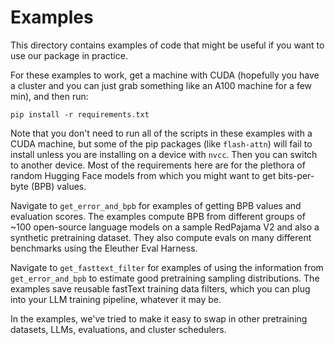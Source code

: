 # Examples

This directory contains examples of code that might be useful if you
want to use our package in practice.

For these examples to work, get a machine with CUDA (hopefully you have a cluster
and you can just grab something like an A100 machine for a few min), and then run:

```
pip install -r requirements.txt
```

Note that you don't need to run all of the scripts in these examples with a CUDA machine,
but some of the pip packages (like `flash-attn`) will fail to install unless you are installing
on a device with `nvcc`. Then you can switch to another device. Most of the requirements here are for the plethora of random Hugging Face models from which you might want to get bits-per-byte (BPB) values.

Navigate to `get_error_and_bpb` for examples of getting BPB values and evaluation scores.
The examples compute BPB from different groups of ~100 open-source language models on a sample RedPajama V2
and also a synthetic pretraining dataset. They also compute evals on many different benchmarks using the
Eleuther Eval Harness.

Navigate to `get_fasttext_filter` for examples of using
the information from `get_error_and_bpb` to estimate good pretraining
sampling distributions. The examples save reusable fastText training data filters,
which you can plug into your LLM training pipeline, whatever it may be.

In the examples, we've tried to make it easy to swap in other pretraining
datasets, LLMs, evaluations, and cluster schedulers.
